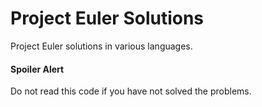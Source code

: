 Project Euler Solutions
=============

Project Euler solutions in various languages.

#### Spoiler Alert
Do not read this code if you have not solved the problems.

